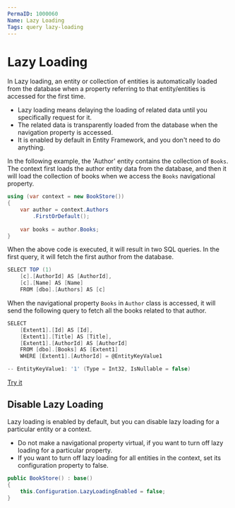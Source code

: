 ```yaml
---
PermaID: 1000060
Name: Lazy Loading
Tags: query lazy-loading
---
```


# Lazy Loading

In Lazy loading, an entity or collection of entities is automatically loaded from the database when a property referring to that entity/entities is accessed for the first time. 

 - Lazy loading means delaying the loading of related data until you specifically request for it.
 - The related data is transparently loaded from the database when the navigation property is accessed.
 - It is enabled by default in Entity Framework, and you don't need to do anything. 

In the following example, the 'Author' entity contains the collection of `Books`. The context first loads the author entity data from the database, and then it will load the collection of books when we access the `Books` navigational property.

```csharp
using (var context = new BookStore())
{
    var author = context.Authors
        .FirstOrDefault();
    
    var books = author.Books;
}
```

When the above code is executed, it will result in two SQL queries. In the first query, it will fetch the first author from the database.

```csharp
SELECT TOP (1) 
    [c].[AuthorId] AS [AuthorId], 
    [c].[Name] AS [Name]
    FROM [dbo].[Authors] AS [c]
```

When the navigational property `Books` in `Author` class is accessed, it will send the following query to fetch all the books related to that author.

```csharp
SELECT 
    [Extent1].[Id] AS [Id], 
    [Extent1].[Title] AS [Title], 
    [Extent1].[AuthorId] AS [AuthorId]
    FROM [dbo].[Books] AS [Extent1]
    WHERE [Extent1].[AuthorId] = @EntityKeyValue1

-- EntityKeyValue1: '1' (Type = Int32, IsNullable = false)
```

[Try it](https://dotnetfiddle.net/yXTgHu)

## Disable Lazy Loading

Lazy loading is enabled by default, but you can disable lazy loading for a particular entity or a context. 

 - Do not make a navigational property virtual, if you want to turn off lazy loading for a particular property. 
 - If you want to turn off lazy loading for all entities in the context, set its configuration property to false.

```csharp
public BookStore() : base()
{
    this.Configuration.LazyLoadingEnabled = false;
}
```